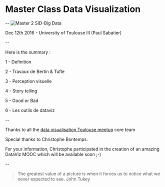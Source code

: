 # Master Class Data Visualization

--
![Master 2 SID-Big Data](https://cmisid.univ-tlse3.fr/sites/default/files/logoSID_UPS_new_0.png "Master 2 SID-Big Data")

Dec 12th 2016 - University of Toulouse III (Paul Sabatier)

--

Here is the summary :

1 - Definition

2 - Travaux de Bertin & Tufte

3 - Perception visuelle

4 - Story telling

5 - Good or Bad

6 - Les outils de dataviz

--

Thanks to all the [data visualisation Toulouse meetup](https://www.meetup.com/fr-FR/Meetup-Visualisation-des-donnees-Toulouse) core team

Special thanks to Christophe Bontemps.

For your information, Christophe participated in the creation of an amazing DataViz MOOC which will be available soon ;-)

--

>  The greatest value of a picture is when it forces us to notice what we never expected to see.
John Tukey 
